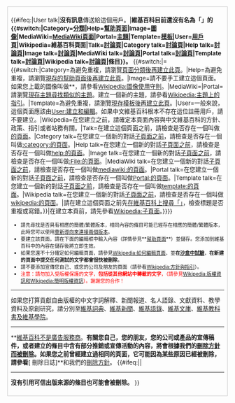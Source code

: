 <div class="plainlinks" id="newarticletext" style="margin-bottom: 5px; border: 1px solid #cccccc; padding: 7px; font-size: 95%;">

{{\#ifeq:|User talk|**沒有訊息**傳送給這個用戶。|**維基百科目前還沒有名為「」的{{\#switch:|Category=[分類](https://zh.wikipedia.org/wiki/Wikipedia:分类 "wikilink")|Help=[幫助頁面](https://zh.wikipedia.org/wiki/Help:目录 "wikilink")|Image=[圖像](https://zh.wikipedia.org/wiki/Wikipedia:图像 "wikilink")|MediaWiki=[MediaWiki頁面](https://zh.wikipedia.org/wiki/Wikipedia:MediaWiki名字空间 "wikilink")|Portal=[主題](https://zh.wikipedia.org/wiki/Wikipedia:主题 "wikilink")|Template=[模板](https://zh.wikipedia.org/wiki/Wikipedia:模板 "wikilink")|User=[用戶頁](https://zh.wikipedia.org/wiki/Wikipedia:用户页 "wikilink")|Wikipedia=維基百科頁面|Talk=[討論頁](https://zh.wikipedia.org/wiki/Wikipedia:讨论页 "wikilink")|Category talk=[討論頁](https://zh.wikipedia.org/wiki/Wikipedia:讨论页 "wikilink")|Help talk=[討論頁](https://zh.wikipedia.org/wiki/Wikipedia:讨论页 "wikilink")|Image talk=[討論頁](https://zh.wikipedia.org/wiki/Wikipedia:讨论页 "wikilink")|MediaWiki talk=[討論頁](https://zh.wikipedia.org/wiki/Wikipedia:讨论页 "wikilink")|Portal talk=[討論頁](https://zh.wikipedia.org/wiki/Wikipedia:讨论页 "wikilink")|Template talk=[討論頁](https://zh.wikipedia.org/wiki/Wikipedia:讨论页 "wikilink")|Wikipedia talk=[討論頁](https://zh.wikipedia.org/wiki/Wikipedia:讨论页 "wikilink")|條目}}。** {{\#switch:|={{\#switch:|Category=為避免重複，請瀏覽[頁面分類後再建立此頁](https://zh.wikipedia.org/wiki/Wikipedia:页面分类 "wikilink")。|Help=為避免重複，請瀏覽[現存的幫助頁面後再建立此頁](https://zh.wikipedia.org/wiki/Help:目录 "wikilink")。|Image=請不要手工建立這個頁面。如果您上載的圖像叫做**，請參看[Wikipedia:圖像使用守則](https://zh.wikipedia.org/wiki/Wikipedia:圖像使用守則 "wikilink")。|MediaWiki=|Portal=請瀏覽[現存主題尋找類似的主題](https://zh.wikipedia.org/wiki/wikipedia:主题 "wikilink")。建立一個新的主題，請參看[Wikipedia:主題上的指引](https://zh.wikipedia.org/wiki/Wikipedia:主題 "wikilink")。|Template=為避免重複，請瀏覽[現存模板後再建立此頁](https://zh.wikipedia.org/wiki/Wikipedia:页面模板 "wikilink")。|User=一般來說，這個頁面應該由[User:建立和編輯](https://zh.wikipedia.org/wiki/User:{{PAGENAME}} "wikilink")。如果中文維基百科根本不存在這位註冊用戶，請不要建立。|Wikipedia=在您建立之前，請確定本頁面內容與中文維基百科的方針、政策、指引或者站務有關。|Talk=在建立這個頁面之前，請檢查是否存在一個叫做[的頁面](https://zh.wikipedia.org/wiki/{{PAGENAME}} "wikilink")。|Category talk=在您建立一個新的對話[子頁面之前](https://zh.wikipedia.org/wiki/Wikipedia:子页面 "wikilink")，請檢查是否存在一個叫做[:category:的頁面](https://zh.wikipedia.org/wiki/Category:{{PAGENAME}} "wikilink")。|Help talk=在您建立一個新的對話[子頁面之前](https://zh.wikipedia.org/wiki/Wikipedia:子页面 "wikilink")，請檢查是否存在一個叫做[help:的頁面](https://zh.wikipedia.org/wiki/help:{{PAGENAME}} "wikilink")。|Image talk=在您建立一個新的對話[子頁面之前](https://zh.wikipedia.org/wiki/Wikipedia:子页面 "wikilink")，請檢查是否存在一個叫做[:File:的頁面](https://zh.wikipedia.org/wiki/:File:{{PAGENAME}} "wikilink")。|MediaWiki talk=在您建立一個新的對話[子頁面之前](https://zh.wikipedia.org/wiki/Wikipedia:子页面 "wikilink")，請檢查是否存在一個叫做[mediawiki:的頁面](https://zh.wikipedia.org/wiki/mediawiki:{{PAGENAME}} "wikilink")。|Portal talk=在您建立一個新的對話[子頁面之前](https://zh.wikipedia.org/wiki/Wikipedia:子页面 "wikilink")，請檢查是否存在一個叫做[Portal:的頁面](https://zh.wikipedia.org/wiki/Portal:{{PAGENAME}} "wikilink")。|Template talk=在您建立一個新的對話[子頁面之前](https://zh.wikipedia.org/wiki/Wikipedia:子页面 "wikilink")，請檢查是否存在一個叫做[template:的頁面](https://zh.wikipedia.org/wiki/template:{{PAGENAME}} "wikilink")。|Wikipedia talk=在您建立一個新的對話[子頁面之前](https://zh.wikipedia.org/wiki/Wikipedia:子页面 "wikilink")，請檢查是否存在一個叫做[wikipedia:的頁面](https://zh.wikipedia.org/wiki/wikipedia:{{PAGENAME}} "wikilink")。|請在建立這個頁面之前先[在維基百科上搜尋「」](https://zh.wikipedia.org/wiki/Special:Search/{{PAGENAME}} "wikilink")，檢查標題是否重複或寫錯。}}|在建立本頁前，請先參看[Wikipedia:子頁面](https://zh.wikipedia.org/wiki/Wikipedia:子頁面 "wikilink")。}}}}

  - <small>請先尋找是否具有相應的簡體/繁體版本，相同內容的條目可能已經存在相應的簡體/繁體版本，此時您可以使用[重新導向來連接兩個版本](https://zh.wikipedia.org/wiki/Help:重定向 "wikilink")。</small>
  - <small>要建立該頁面，請在下面的編輯框中輸入內容（詳情參見**[幫助頁面](https://zh.wikipedia.org/wiki/Help:目录 "wikilink")**）並儲存。您添加到維基百科中的內容在儲存後將立即生效。</small>
  - <small>如果您還不十分確定如何編輯頁面，請參見[Wikipedia:如何編輯頁面](https://zh.wikipedia.org/wiki/Wikipedia:如何編輯頁面 "wikilink")，並**在[沙盒中試驗](https://zh.wikipedia.org/wiki/Wikipedia:沙盒 "wikilink")**，**在新建的頁面中提交任何測試的文字都會很快被刪除**。</small>
  - <small>請不要添加宣傳您自己、或您的公司及朋友的頁面（請參看[Wikipedia:方針與指引](https://zh.wikipedia.org/wiki/Wikipedia:方針與指引 "wikilink")）。</small>
  - <small><font color="#FF0000">注意：請勿加入受版權保護的文字，**包括從其他網站中轉載的文字**，（請參見[Wikipedia:版權資訊和](https://zh.wikipedia.org/wiki/Wikipedia:版權資訊 "wikilink")[Wikipedia:簡明版權資訊](https://zh.wikipedia.org/wiki/Wikipedia:簡明版權資訊 "wikilink")）。謝謝您的合作！</font></small>

-----

如果您打算貢獻自由版權的中文字詞解釋、新聞報道、名人語錄、文獻資料、教學資料及原創研究，請分別至[維基詞典](https://zh.wikipedia.org/wiki/wikt: "wikilink")、[維基新聞](https://zh.wikipedia.org/wiki/n: "wikilink")、[維基語錄](https://zh.wikipedia.org/wiki/q: "wikilink")、[維基文庫](https://zh.wikipedia.org/wiki/s: "wikilink")、[維基教科書及](https://zh.wikipedia.org/wiki/b: "wikilink")[維基學院](https://zh.wikipedia.org/wiki/v: "wikilink")。

-----

**[維基百科不是廣告服務商](https://zh.wikipedia.org/wiki/WP:NOT "wikilink")。**有關您自己，您的朋友，您的公司或產品的宣傳稿件，或者建立的條目中含有部分推銷或宣傳活動的內容，將會根據我們的[刪除方針而被刪除](https://zh.wikipedia.org/wiki/Wikipedia:删除方针 "wikilink")。如果您之前曾經建立過相同的頁面，它可能因為某些原因已經被刪除，請參看**\[ 刪除日誌\]**和我們的[刪除方針](https://zh.wikipedia.org/wiki/Wikipedia:删除方针 "wikilink")。 {{\#ifeq:||

-----

**沒有引用可信出版來源的條目也可能會被刪除。** }}

</div>